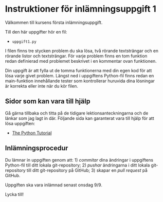 # Instruktioner för inlämningsuppgift 1

Välkommen till kursens första inlämningsuppgift.

Till den här uppgifter hör en fil:

- `uppgift1.py`

I filen finns tre stycken problem du ska lösa, två rörande textsträngar och en
rörande listor och textsträngar. För varje problem finns en tom funktion redan
definierad med problemet beskrivet i en kommentar ovan funktionen.

Din uppgift är att fylla ut de tomma funktionerna med din egen kod för att lösa
varje givet problem. Längst ned i uppgiftens Python-fil finns redan en main-funktion
innehållande tester som kontrollerar huruvida dina lösningar är korrekta eller inte
när du kör filen.

## Sidor som kan vara till hjälp

Gå gärna tillbaka och titta på de tidigare lektionsanteckningarna och de länkar
som jag lagt in där. Följande sida kan garanterat vara till hjälp för att lösa
uppgiften:

- [The Python Tutorial](https://docs.python.org/3/tutorial/index.html)

## Inlämningsprocedur

Du lämnar in uppgiften genom att: 1) *commitar* dina ändringar i uppgiftens
Python-fil till ditt lokala git-repository; 2) *pushar* ändringarna i ditt
lokala git-repository till ditt git-repository på GitHub; 3) skapar en *pull
request* på GitHub.

Uppgiften ska vara inlämnad senast onsdag 9/9.

Lycka till!
